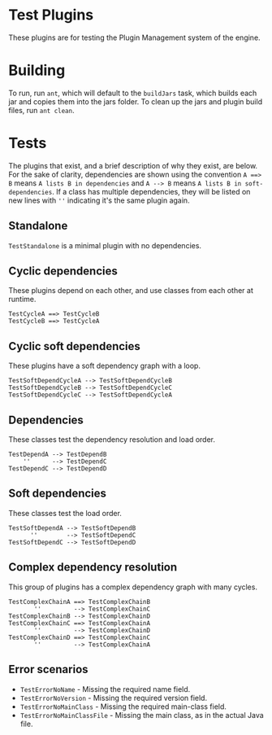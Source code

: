 # Test Plugins

These plugins are for testing the Plugin Management system of the engine.

# Building

To run, run `ant`, which will default to the `buildJars` task, which builds each jar and copies them into the jars folder.
To clean up the jars and plugin build files, run `ant clean`.

# Tests

The plugins that exist, and a brief description of why they exist, are below. For the sake of clarity, dependencies are shown using the convention `A ==> B` means `A lists B in dependencies` and `A --> B` means `A lists B in soft-dependencies`. If a class has multiple dependencies, they will be listed on new lines with `''` indicating it's the same plugin again.

## Standalone

`TestStandalone` is a minimal plugin with no dependencies.

## Cyclic dependencies

These plugins depend on each other, and use classes from each other at runtime.

```
TestCycleA ==> TestCycleB
TestCycleB ==> TestCycleA
```

## Cyclic soft dependencies

These plugins have a soft dependency graph with a loop.

```
TestSoftDependCycleA --> TestSoftDependCycleB
TestSoftDependCycleB --> TestSoftDependCycleC
TestSoftDependCycleC --> TestSoftDependCycleA
```

## Dependencies

These classes test the dependency resolution and load order.

```
TestDependA --> TestDependB
    ''      --> TestDependC
TestDependC --> TestDependD
```

## Soft dependencies

These classes test the load order.

```
TestSoftDependA --> TestSoftDependB
      ''        --> TestSoftDependC
TestSoftDependC --> TestSoftDependD
```

## Complex dependency resolution

This group of plugins has a complex dependency graph with many cycles.

```
TestComplexChainA ==> TestComplexChainB
       ''         --> TestComplexChainC
TestComplexChainB --> TestComplexChainD
TestComplexChainC ==> TestComplexChainA
       ''         --> TestComplexChainD
TestComplexChainD ==> TestComplexChainC
       ''         --> TestComplexChainA
```

## Error scenarios

* `TestErrorNoName` - Missing the required name field.
* `TestErrorNoVersion` - Missing the required version field.
* `TestErrorNoMainClass` - Missing the required main-class field.
* `TestErrorNoMainClassFile` - Missing the main class, as in the actual Java file.

